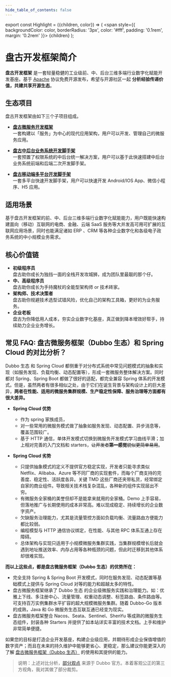 ```yaml
---
hide_table_of_contents: false
---
```


<head>
  <title>盘古开发框架简介</title>
</head>

export const Highlight = ({children, color}) => (
  <span
    style={{
      backgroundColor: color,
      borderRadius: '3px',
      color: '#fff',
      padding: '0.1rem',
      margin: '0.2rem'
    }}>
    {children}
  </span>
);

# 盘古开发框架简介

**盘古开发框架** 是一套轻量稳健的工业级前、中、后台三维多端行业数字化赋能开发基座。基于 [Apache](https://www.apache.org/licenses/LICENSE-2.0) 协议<Highlight color="#25c2a0">免费开源</Highlight>发布，希望与开源社区一起 **分析经验传递价值，共建共享开源生态**。

## 生态项目
盘古开发框架由如下三个子项目组成。

- [**盘古微服务开发框架**](/docs/intro)  
一套构建以「服务」为中心的现代应用架构，用户可以开发、管理自己的微服务应用。

- [**盘古中后台业务系统开发脚手架**](/admin/intro)  
一套预置了权限系统的中后台统一解决方案，用户可以基于此快速搭建中后台业务系统前端和后端二次开发脚手架。

- [**盘古移动端多平台开发脚手架**](/app/intro)  
一套多平台快速开发脚手架，用户可以快速开发 Android/IOS App、微信小程序、H5 应用。

## 适用场景
基于盘古开发框架的前、中、后台三维多端行业数字化赋能能力，用户既能快速构建面向（移动）互联网的电商、金融、云端 SaaS 服务等大并发高可用可扩展的互联网应用场景，同时也能满足诸如 ERP 、CRM 等各种企业数字化和各级电子政务系统的中小规模业务需求。

## 核心价值链
- **初级程序员**  
  盘古助你成长为独挡一面的全栈开发攻城狮，成为团队里最靓的那个仔。
- **中、高级程序员**  
  盘古助你成长为手持魔杖的全能型架构师 or 技术砖家。
- **架构师、技术决策者**  
  盘古助你规避技术选型试错风险，优化自己的架构工具箱，更好的为业务服务。
- **企业老板**  
  盘古为你降低用人成本，夯实企业数字化基座，真正做到降本增效好帮手，持续助力企业业务增长。

## 常见 FAQ: 盘古微服务框架（Dubbo 生态）和 Spring Cloud 的对比分析？

Dubbo 生态 和 Spring Cloud 都侧重于对分布式系统中常见问题模式的抽象和实现（如服务发现、负载均衡、动态配置等），形成一套微服务整体解决方案。同时都对 Spring、Spring Boot 都做了很好的适配，都完全兼容 Spring 体系的开发模式。但是，虽然两者有很多相似之处，由于它们在诞生背景与架构设计上的巨大差异，**两者在性能、适用的微服务集群规模、生产稳定性保障、服务治理等方面都有很大差异。**
- **Spring Cloud 优势**
  - 作为 spring 家族成员，
  - 对一些常用的微服务模式做了抽象如服务发现、动态配置、异步消息等，覆盖范围较广。
  - 基于 HTTP 通信，单体开发模式切换到微服务开发模式学习曲线平滑；加上相对完善的入门文档和 starters，~~让开发者**第一感觉**貌似更简单易用~~。
  
- **Spring Cloud 劣势**
  - 只提供抽象模式的定义不提供官方稳定实现，开发者只能寻求类似 Netflix、Alibaba、Azure 等不同厂商的实现套件，而每个厂商支持的完善度、稳定性、活跃度各异。关键 TMD 这些厂商还夹带私货，经常绑定自家的商业组件。导致相关技术栈复杂混乱，各种新的组件实现层出不穷。
  - 有微服务全家桶的美誉但却不是能拿来就用的全家桶。Demo 上手容易，但落地推广与长期使用的成本非常高。难以现成稳定、持续增长的企业数字资产。
  - 欠缺服务治理能力，尤其是流量管控方面如负载均衡、流量路由方便能力都比较弱。
  - 编程模型与 HTTP 通信协议绑定，在性能、与其他 RPC 体系互通上存在障碍。
  - 总体架构与实现只适用于小规模微服务集群实践，当集群规模增长后就会遇到地址推送效率、内存占用等各种瓶颈的问题，但此时迁移到其他体系却很难实现。

**而以上这些点，都是盘古微服务框架（Dubbo 生态）的优势所在：**
  - 完全支持 Spring & Spring Boot 开发模式，同时在服务发现、动态配置等基础模式上提供与 Spring Cloud 对等的能力和超越太多的特性。
  - 盘古微服务框架继承了 Dubbo 生态 的企业级微服务实践和治理能力。如：优雅上下线、多注册中心、流量管理、权重动态调整、标签路由、条件路由等。可支持百万实例集群水平扩容的超大规模微服务集群。随着 Dubbo-Go 版本的成熟，Java 和 Go 微服务生态互联互通已经变为现实。
  - 盘古微服务框架整合 Nacos、Seata、Sentinel、ShenYu 等成熟的微服务生态组件，封装各种 Starters 并提供了如本站详实丰富的技术文档。上手和维护非常简单便捷。

如果您的目标是打造企业开发基座，构建企业级应用，并期待形成企业保值增值的数字资产；而且在未来的持久维护中能够更省心、更稳定，那么建议你能更深入的了解 [盘古微服务框架（Dubbo 生态）](/docs/intro) 的使用和其提供的能力。

> 说明：上述对比分析，[部分观点](https://cn.dubbo.apache.org/zh-cn/overview/what/xyz-difference/) 来源于 Dubbo 官方。本着客观公正的第三方视角，我对其做了部分裁剪。